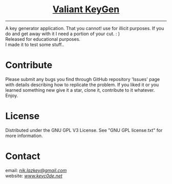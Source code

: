 <h1 align="center">
	<a href="https://github.com/KeyC0de/ValiantKeygen">Valiant KeyGen</a>
</h1>
<hr>


A key generator application. That you cannot! use for illicit purposes. If you do and get away with it I need a portion of your cut. : )</br>
Released for educational purposes.</br>
I made it to test some stuff..</br>


# Contribute

Please submit any bugs you find through GitHub repository 'Issues' page with details describing how to replicate the problem. If you liked it or you learned something new give it a star, clone it, contribute to it whatever. Enjoy.


# License

Distributed under the GNU GPL V3 License. See "GNU GPL license.txt" for more information.


# Contact

email: *nik.lazkey@gmail.com*</br>
website: *www.keyc0de.net*
